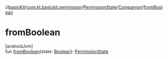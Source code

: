 //[basicKit](../../../../index.md)/[com.kt.basickit.permission](../../index.md)/[PermissionState](../index.md)/[Companion](index.md)/[fromBoolean](from-boolean.md)

# fromBoolean

[androidJvm]\
fun [fromBoolean](from-boolean.md)(state: [Boolean](https://kotlinlang.org/api/latest/jvm/stdlib/kotlin/-boolean/index.html)): [PermissionState](../index.md)
